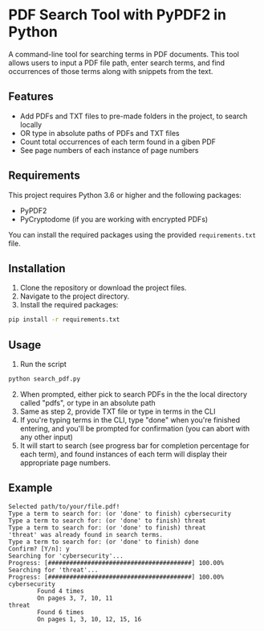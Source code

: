 # PDF Search Tool with PyPDF2 in Python

A command-line tool for searching terms in PDF documents. This tool allows users to input a PDF file path, enter search terms, and find occurrences of those terms along with snippets from the text.

## Features

- Add PDFs and TXT files to pre-made folders in the project, to search locally
- OR type in absolute paths of PDFs and TXT files
- Count total occurrences of each term found in a giben PDF
- See page numbers of each instance of page numbers

## Requirements

This project requires Python 3.6 or higher and the following packages:

- PyPDF2
- PyCryptodome (if you are working with encrypted PDFs)

You can install the required packages using the provided `requirements.txt` file.

## Installation

1. Clone the repository or download the project files.
2. Navigate to the project directory.
3. Install the required packages:

```bash
pip install -r requirements.txt
```
## Usage
1. Run the script
```bash
python search_pdf.py
```
2. When prompted, either pick to search PDFs in the the local directory called "pdfs", or type in an absolute path
3. Same as step 2, provide TXT file or type in terms in the CLI
4. If you're typing terms in the CLI, type "done" when you're finished entering, and you'll be prompted for confirmation (you can abort with any other input)
5. It will start to search (see progress bar for completion percentage for each term), and found instances of each term will display their appropriate page numbers. 

## Example
```
Selected path/to/your/file.pdf!
Type a term to search for: (or 'done' to finish) cybersecurity
Type a term to search for: (or 'done' to finish) threat
Type a term to search for: (or 'done' to finish) threat
'threat' was already found in search terms.
Type a term to search for: (or 'done' to finish) done
Confirm? [Y/n]: y
Searching for 'cybersecurity'...
Progress: [########################################] 100.00%
Searching for 'threat'...
Progress: [########################################] 100.00%
cybersecurity
        Found 4 times
        On pages 3, 7, 10, 11
threat
        Found 6 times
        On pages 1, 3, 10, 12, 15, 16
```


